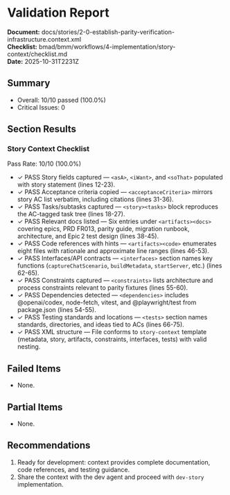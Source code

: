 # Validation Report

**Document:** docs/stories/2-0-establish-parity-verification-infrastructure.context.xml  
**Checklist:** bmad/bmm/workflows/4-implementation/story-context/checklist.md  
**Date:** 2025-10-31T2231Z

## Summary

- Overall: 10/10 passed (100.0%)
- Critical Issues: 0

## Section Results

### Story Context Checklist

Pass Rate: 10/10 (100.0%)

- ✓ PASS Story fields captured — `<asA>`, `<iWant>`, and `<soThat>` populated with story statement (lines 12-23).
- ✓ PASS Acceptance criteria copied — `<acceptanceCriteria>` mirrors story AC list verbatim, including citations (lines 31-36).
- ✓ PASS Tasks/subtasks captured — `<story><tasks>` block reproduces the AC-tagged task tree (lines 18-27).
- ✓ PASS Relevant docs listed — Six entries under `<artifacts><docs>` covering epics, PRD FR013, parity guide, migration runbook, architecture, and Epic 2 test design (lines 38-45).
- ✓ PASS Code references with hints — `<artifacts><code>` enumerates eight files with rationale and approximate line ranges (lines 46-53).
- ✓ PASS Interfaces/API contracts — `<interfaces>` section names key functions (`captureChatScenario`, `buildMetadata`, `startServer`, etc.) (lines 62-65).
- ✓ PASS Constraints captured — `<constraints>` lists architecture and process constraints relevant to parity fixtures (lines 55-60).
- ✓ PASS Dependencies detected — `<dependencies>` includes @openai/codex, node-fetch, vitest, and @playwright/test from package.json (lines 54-55).
- ✓ PASS Testing standards and locations — `<tests>` section names standards, directories, and ideas tied to ACs (lines 66-75).
- ✓ PASS XML structure — File conforms to `story-context` template (metadata, story, artifacts, constraints, interfaces, tests) with valid nesting.

## Failed Items

- None.

## Partial Items

- None.

## Recommendations

1. Ready for development: context provides complete documentation, code references, and testing guidance.
2. Share the context with the dev agent and proceed with `dev-story` implementation.
